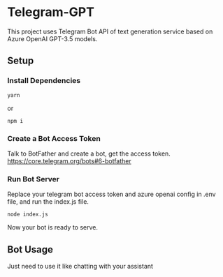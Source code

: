# Telegram-GPT
This project uses Telegram Bot API of text generation service based on Azure OpenAI GPT-3.5 models.
## Setup

### Install Dependencies
```
yarn
```
or
```
npm i
```

### Create a Bot Access Token
Talk to BotFather and create a bot, get the access token.
https://core.telegram.org/bots#6-botfather

### Run Bot Server
Replace your telegram bot access token and azure openai config in .env file, and run the index.js file.
```
node index.js
```
Now your bot is ready to serve.

## Bot Usage
Just need to use it like chatting with your assistant
  
